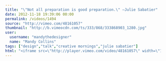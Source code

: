 ```yaml
---
title: "\"Not all preparation is good preparation.\" —Julie Sabatier"
date: 2012-11-18 19:39:06 00:00
permalink: /videos/1494
source: "http://vimeo.com/48161057"
thumbnail: "http://b.vimeocdn.com/ts/333/868/333868903_1280.jpg"
user:
  username: "mandythedesigner"
  name: "Mandy Collins"
tags: ["design","talk","creative mornings","julie sabatier"]
html: "<iframe src=\"http://player.vimeo.com/video/48161057\" width=\"1280\" height=\"720\" frameborder=\"0\" webkitAllowFullScreen mozallowfullscreen allowFullScreen></iframe>"
---
```


